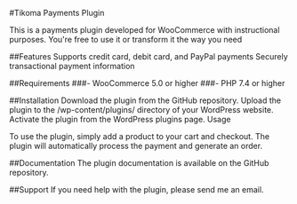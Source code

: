 #Tikoma Payments Plugin

This is a payments plugin developed for WooCommerce with instructional purposes. You're free to use it or transform it the way you need

##Features
Supports credit card, debit card, and PayPal payments
Securely transactional payment information

##Requirements
###- WooCommerce 5.0 or higher
###- PHP 7.4 or higher

##Installation
Download the plugin from the GitHub repository.
Upload the plugin to the /wp-content/plugins/ directory of your WordPress website.
Activate the plugin from the WordPress plugins page.
Usage

To use the plugin, simply add a product to your cart and checkout. The plugin will automatically process the payment and generate an order.

##Documentation
The plugin documentation is available on the GitHub repository.

##Support
If you need help with the plugin, please send me an email.
